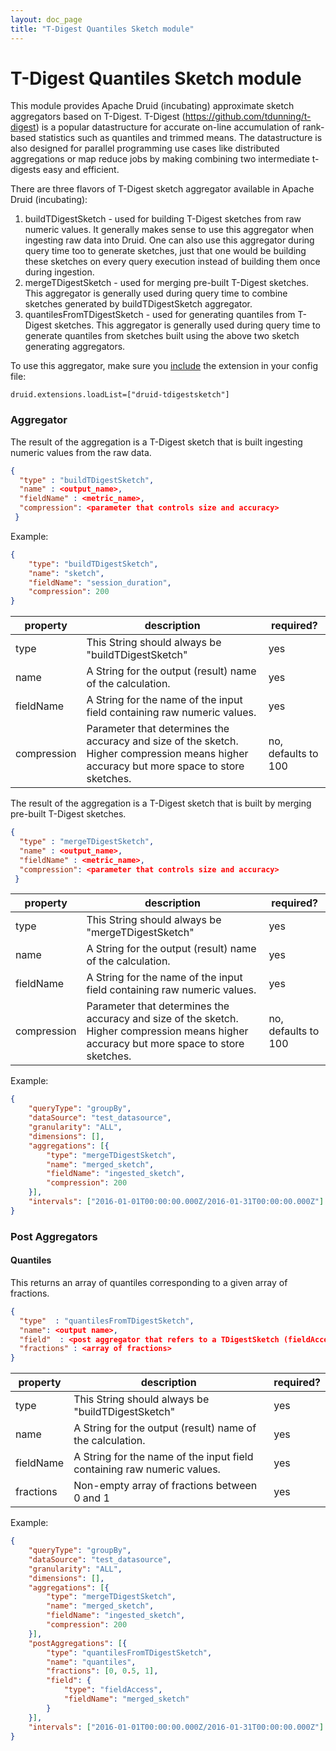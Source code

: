 ```yaml
---
layout: doc_page
title: "T-Digest Quantiles Sketch module"
---
```


<!--
  ~ Licensed to the Apache Software Foundation (ASF) under one
  ~ or more contributor license agreements.  See the NOTICE file
  ~ distributed with this work for additional information
  ~ regarding copyright ownership.  The ASF licenses this file
  ~ to you under the Apache License, Version 2.0 (the
  ~ "License"); you may not use this file except in compliance
  ~ with the License.  You may obtain a copy of the License at
  ~
  ~   http://www.apache.org/licenses/LICENSE-2.0
  ~
  ~ Unless required by applicable law or agreed to in writing,
  ~ software distributed under the License is distributed on an
  ~ "AS IS" BASIS, WITHOUT WARRANTIES OR CONDITIONS OF ANY
  ~ KIND, either express or implied.  See the License for the
  ~ specific language governing permissions and limitations
  ~ under the License.
  -->

# T-Digest Quantiles Sketch module

This module provides Apache Druid (incubating) approximate sketch aggregators based on T-Digest.
T-Digest (https://github.com/tdunning/t-digest) is a popular datastructure for accurate on-line accumulation of
rank-based statistics such as quantiles and trimmed means.
The datastructure is also designed for parallel programming use cases like distributed aggregations or map reduce jobs by making combining two intermediate t-digests easy and efficient.

There are three flavors of T-Digest sketch aggregator available in Apache Druid (incubating):

1. buildTDigestSketch - used for building T-Digest sketches from raw numeric values. It generally makes sense to
use this aggregator when ingesting raw data into Druid. One can also use this aggregator during query time too to
generate sketches, just that one would be building these sketches on every query execution instead of building them
once during ingestion.
2. mergeTDigestSketch - used for merging pre-built T-Digest sketches. This aggregator is generally used during
query time to combine sketches generated by buildTDigestSketch aggregator.
3. quantilesFromTDigestSketch - used for generating quantiles from T-Digest sketches. This aggregator is generally used
during query time to generate quantiles from sketches built using the above two sketch generating aggregators.

To use this aggregator, make sure you [include](../../operations/including-extensions.html) the extension in your config file:

```
druid.extensions.loadList=["druid-tdigestsketch"]
```

### Aggregator

The result of the aggregation is a T-Digest sketch that is built ingesting numeric values from the raw data.

```json
{
  "type" : "buildTDigestSketch",
  "name" : <output_name>,
  "fieldName" : <metric_name>,
  "compression": <parameter that controls size and accuracy>
 }
```
Example:
```json
{
	"type": "buildTDigestSketch",
	"name": "sketch",
	"fieldName": "session_duration",
	"compression": 200
}
```

|property|description|required?|
|--------|-----------|---------|
|type|This String should always be "buildTDigestSketch"|yes|
|name|A String for the output (result) name of the calculation.|yes|
|fieldName|A String for the name of the input field containing raw numeric values.|yes|
|compression|Parameter that determines the accuracy and size of the sketch. Higher compression means higher accuracy but more space to store sketches.|no, defaults to 100|


The result of the aggregation is a T-Digest sketch that is built by merging pre-built T-Digest sketches.

```json
{
  "type" : "mergeTDigestSketch",
  "name" : <output_name>,
  "fieldName" : <metric_name>,
  "compression": <parameter that controls size and accuracy>
 }
```

|property|description|required?|
|--------|-----------|---------|
|type|This String should always be "mergeTDigestSketch"|yes|
|name|A String for the output (result) name of the calculation.|yes|
|fieldName|A String for the name of the input field containing raw numeric values.|yes|
|compression|Parameter that determines the accuracy and size of the sketch. Higher compression means higher accuracy but more space to store sketches.|no, defaults to 100|

Example:
```json
{
	"queryType": "groupBy",
	"dataSource": "test_datasource",
	"granularity": "ALL",
	"dimensions": [],
	"aggregations": [{
		"type": "mergeTDigestSketch",
		"name": "merged_sketch",
		"fieldName": "ingested_sketch",
		"compression": 200
	}],
	"intervals": ["2016-01-01T00:00:00.000Z/2016-01-31T00:00:00.000Z"]
}
```
### Post Aggregators

#### Quantiles

This returns an array of quantiles corresponding to a given array of fractions.

```json
{
  "type"  : "quantilesFromTDigestSketch",
  "name": <output name>,
  "field"  : <post aggregator that refers to a TDigestSketch (fieldAccess or another post aggregator)>,
  "fractions" : <array of fractions>
}
```

|property|description|required?|
|--------|-----------|---------|
|type|This String should always be "buildTDigestSketch"|yes|
|name|A String for the output (result) name of the calculation.|yes|
|fieldName|A String for the name of the input field containing raw numeric values.|yes|
|fractions|Non-empty array of fractions between 0 and 1|yes|

Example:
```json
{
	"queryType": "groupBy",
	"dataSource": "test_datasource",
	"granularity": "ALL",
	"dimensions": [],
	"aggregations": [{
		"type": "mergeTDigestSketch",
		"name": "merged_sketch",
		"fieldName": "ingested_sketch",
		"compression": 200
	}],
	"postAggregations": [{
		"type": "quantilesFromTDigestSketch",
		"name": "quantiles",
		"fractions": [0, 0.5, 1],
		"field": {
			"type": "fieldAccess",
			"fieldName": "merged_sketch"
		}
	}],
	"intervals": ["2016-01-01T00:00:00.000Z/2016-01-31T00:00:00.000Z"]
}
```
